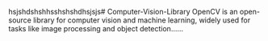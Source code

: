hsjshdshshhsshshshdhsjsjs# Computer-Vision-Library
OpenCV is an open-source library for computer vision and machine learning, widely used for tasks like image processing and object detection......
